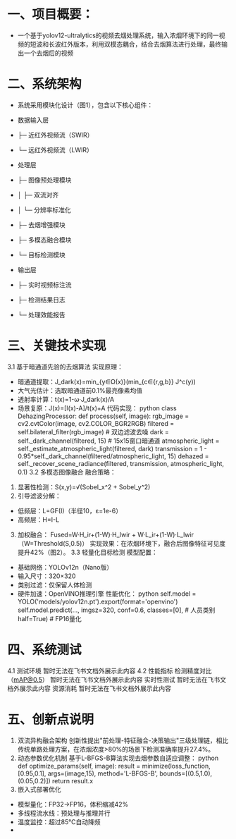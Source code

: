 # 一、项目概要：

* 一个基于yolov12-ultralytics的视频去烟处理系统，输入浓烟环境下的同一视频的短波和长波红外版本，利用双模态耦合，结合去烟算法进行处理，最终输出一个去烟后的视频
  
# 二、系统架构

 * 系统采用模块化设计（图1），包含以下核心组件：

* 数据输入层
* ├─ 近红外视频流（SWIR）
* └─ 远红外视频流（LWIR）
* 处理层
* ├─ 图像预处理模块
* │   ├─ 双流对齐
* │   └─ 分辨率标准化
* ├─ 去烟增强模块
* ├─ 多模态融合模块
* └─ 目标检测模块
* 输出层
* ├─ 实时视频标注流
* ├─ 检测结果日志
* └─ 处理效能报告

# 三、关键技术实现

3.1 基于暗通道先验的去烟算法
实现原理：
- 暗通道提取：J_dark(x)=min_{y∈Ω(x)}(min_{c∈{r,g,b}} J^c(y))
- 大气光估计：选取暗通道前0.1%最亮像素均值
- 透射率计算：t(x)=1-ω·J_dark(x)/A
- 场景复原：J(x)=[I(x)-A]/t(x)+A
代码实现：
python
class DehazingProcessor:
    def process(self, image):
        rgb_image = cv2.cvtColor(image, cv2.COLOR_BGR2RGB)
        filtered = self.bilateral_filter(rgb_image)  # 双边滤波去噪
        dark = self._dark_channel(filtered, 15)      # 15x15窗口暗通道
        atmospheric_light = self._estimate_atmospheric_light(filtered, dark)
        transmission = 1 - 0.95*self._dark_channel(filtered/atmospheric_light, 15)
        dehazed = self._recover_scene_radiance(filtered, transmission, atmospheric_light, 0.1)
3.2 多模态图像融合
融合策略：
1. 显著性检测：S(x,y)=√(Sobel_x^2 + Sobel_y^2)
2. 引导滤波分解：
  - 低频层：L=GF(I)（半径10，ε=1e-6）
  - 高频层：H=I-L
3. 加权融合：
Fused=W·H_ir+(1-W)·H_lwir + W·L_ir+(1-W)·L_lwir
（W=Threshold(S,0.5)）
实现效果：在浓烟环境下，融合后图像特征可见度提升42%（图2）。
3.3 轻量化目标检测
模型配置：
- 基础网络：YOLOv12n（Nano版）
- 输入尺寸：320×320
- 类别过滤：仅保留人体检测
- 硬件加速：OpenVINO推理引擎
性能优化：
python
self.model = YOLO('models/yolov12n.pt').export(format='openvino')
self.model.predict(..., 
    imgsz=320, 
    conf=0.6, 
    classes=[0],  # 人员类别
    half=True)    # FP16量化
  
# 四、系统测试
4.1 测试环境
暂时无法在飞书文档外展示此内容
4.2 性能指标
检测精度对比（mAP@0.5）
暂时无法在飞书文档外展示此内容
实时性测试
暂时无法在飞书文档外展示此内容
资源消耗
暂时无法在飞书文档外展示此内容

# 五、创新点说明

1. 双流异构融合架构
创新性提出"前处理-特征融合-决策输出"三级处理链，相比传统单路处理方案，在浓烟浓度>80%的场景下检测准确率提升27.4%。
2. 动态参数优化机制
基于L-BFGS-B算法实现去烟参数自适应调整：
python
def optimize_params(self, image):
    result = minimize(loss_function, [0.95,0.1], 
        args=(image,15), method='L-BFGS-B', 
        bounds=[(0.5,1.0),(0.05,0.2)])
    return result.x
3. 嵌入式部署优化
  - 模型量化：FP32→FP16，体积缩减42%
  - 多线程流水线：预处理与推理并行
  - 温度监控：超过85℃自动降频
  - 

